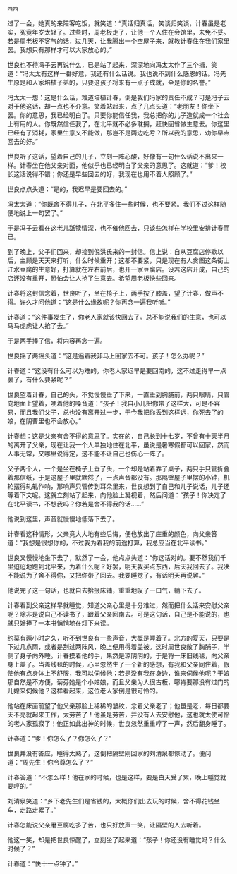     四四 

   过了一会，她真的来陪客吃饭，就笑道：“真话归真话，笑谈归笑谈，计春虽是老实，究竟年岁太轻了。过些时，周老板走了，让他一个人住在会馆里，未免不妥。若是周老板不客气的话，过几天，让我腾出一个空屋子来，就教计春住在我们家里罢。我想只有那样才可以大家放心的。”

   世良也不待冯子云再说什么，已是站了起来，深深地向冯太太作了三个揖，笑道：“冯太太有这样一番好意，我还有什么话说。我也说不到什么感恩的话。冯先生原是和人家培植子弟的，只要这孩子将来有一点子成就，全是你的名誉。”

   冯太太一想：这是什么话，难道培植计春，倒是我们冯家的责任不成？可是冯子云对于他这话，却一点也不介意。笑着站起来，点了几点头道：“老朋友！你坐下罢。你的意思，我已经明白了。只要你能信任我，我总把你的儿子造就成一个社会上有用的人。你既然信任我了，在北平就不必多耽搁，赶快回省做生意去。你这里已经有了消耗，家里生意又不能做，那岂不是两边吃亏？所以我的意思，劝你早点回去的好。”

   世良听了这话，望着自己的儿子，立刻一阵心酸，好像有一句什么话说不出来一样。计春坐在他父亲对面，他似乎也已经明白了父亲的意思了。这就道：“爹！校长这话说得不错；你还是早些回去的好，我现在也用不着人照顾了。”

   世良点点头道：“是的，我迟早是要回去的。”

   冯太太道：“你既舍不得儿子，在北平多住一些时候，也不要紧。我们不过这样随便地说上一句罢了。”

   于是冯子云看在这老儿舐犊情深，也不催他回去，只谈些怎样在学校里安排计春而已。

   到了晚上，父子们回来，却接到倪洪氏来的一封信。信上说：自从豆腐店停歇以后，主顾是天天来打听，什么时候重开；这都不要紧，只是现在有人贪图这条街上江水豆腐的生意好，打算就在左右前后，也开一家豆腐店。设若这店开成，自己的店还没有重开，恐怕会让人抢了生意去。希望周老板快些回来。

   计春将这封信念着，世良听了，坐在椅子上，两手按了膝盖，望了计春，做声不得。许久才问他道：“这是什么缘故呢？你再念一遍我听听。”

   计春道：“这件事发生了，你老人家就该快回去了。总不能说我们的生意，也可以马马虎虎让人抢了去。”

   于是两手捧了信，将内容再念一遍。

   世良摇了两摇头道：“这是逼着我非马上回家去不可。孩子！怎么办呢？”

   计春道：“这没有什么可以为难的。你老人家迟早是要回南的，这不过走得早一点罢了，有什么要紧呢？”

   世良望着计春，自己的头，不觉慢慢垂了下来，一直垂到胸脯前，两只眼睛，只管向地面上望着，哽着他的嗓音道：“孩子！我自小儿把你带了这样大，可是不容易，而且我们父子，总也没有离开过一步，于今我把你丢到这样远，你死去了的娘，在阴曹里也不会放心。”

   计春想：这是父亲有舍不得的意思了。实在的，自己长到十七岁，不曾有十天半月的离开了父亲，现在让我一个人单独地住在北平，虽说是暑寒假都可以回家，然而人事无常，又哪里说得定，这不能不让自己也伤心一阵了。

   父子两个人，一个是坐在椅子上垂了头，一个却是站着靠了桌子，两只手只管折叠着那信纸，于是这屋子里就默然了，一点声音都没有。那隔壁屋子里摆的小钟，机轮摆得轧轧作响，那响声只管传到耳朵里来，世良想到了自己和儿子说话，儿子还等着下文呢。这就立刻站了起来，向他脸上凝视着，然后问道：“孩子！你决定了在北平读书，不想我吗？你若是舍不得我的话……”

   他说到这里，声音就慢慢地低落下去了。

   计春看这种情形，父亲竟大大地有些后悔，便也放出了庄重的颜色，向父亲答道：“我想是很想你的，不过我为着我的前途打算，我总应当在北平读书。”

   世良又慢慢地坐下去了，默然了一会，他点点头道：“你这话对的。要不然我们千里迢迢地跑到北平来，为着什么呢？好罢，明天我买点东西，后天我回去了。我决不能说为了舍不得你，又把你带了回去。我要睡觉了，有话明天再说罢。”

   他说完了这一句话，也就自去拾掇床铺，重重地叹了一口气，躺下去了。

   计春看到父亲这样早就睡觉，知道父亲心里是十分难过，然而把什么话来安慰父亲呢？除非是说自己不读书了，跟着父亲回南去。可是这句话，自己是不能说的，也就只好捧了一本书悄悄地在灯下来读。

   约莫有两小时之久，听不到世良有一些声音，大概是睡着了。北方的夏天，只要是下过几点雨，或者是刮过两阵风，晚上便用得着盖被。这时周世良敞了胸脯子，半侧了身子向外睡。计春摸着他的手，果然是凉阴阴的，于是将一床旧线毯，向父亲身上盖了。当盖线毯的时候，心里忽然生了一个新的感想，有我和父亲同住着，假使他有点身体上不舒服，我可以伺候他；若是没有我在身边，谁来伺候他呢？干娘那自然是不方便，菊芬她是个小姑娘，而且父亲为人很古板，哪肯要那没有过门的儿媳来伺候他？这样看起来，这位老人家倒是很可怜的。

   他站在床面前望了他父亲那脸上稀稀的皱纹，念着父亲老了；他虽是老，每日都要天不亮就起来工作，太劳苦了！他虽是劳苦，并没有人去安慰他，这也就太使可怜的老人家孤寂了！他正如此出神的时候，世良忽然重重哼了一声，然后翻身睡了。

   计春道：“爹！你怎么了？你怎么了？”

   世良并没有答应，睡得太熟了，这倒把隔壁刚回家的刘清泉都惊动了。便问道：“周先生！你令尊怎么了？”

   计春答道：“不怎么样！他在家的时候，也是这样，要是白天受了累，晚上睡觉就要哼的。”

   刘清泉笑道：“乡下老先生们是省钱的，大概你们出去玩的时候，舍不得花钱坐车，走路走累了。”

   计春怎能说父亲磨豆腐吃多了苦，也只好放声一笑，让隔壁的人去听着。

   他这一笑，却是把世良惊醒了，立刻坐了起来道：“孩子！你还没有睡觉吗？什么时候了？”

   计春道：“快十一点钟了。”

